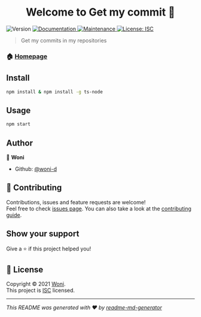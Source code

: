 <h1 align="center">Welcome to Get my commit 👋</h1>
<p>
  <img alt="Version" src="https://img.shields.io/badge/version-1.0.0-blue.svg?cacheSeconds=2592000" />
  <a href="https://github.com/woni-d/get-my-commit#readme" target="_blank">
    <img alt="Documentation" src="https://img.shields.io/badge/documentation-yes-brightgreen.svg" />
  </a>
  <a href="https://github.com/woni-d/get-my-commit/graphs/commit-activity" target="_blank">
    <img alt="Maintenance" src="https://img.shields.io/badge/Maintained%3F-yes-green.svg" />
  </a>
  <a href="https://github.com/woni-d/get-my-commit/blob/master/LICENSE" target="_blank">
    <img alt="License: ISC" src="https://img.shields.io/github/license/woni-d/Get my commit" />
  </a>
</p>

> Get my commits in my repositories

### 🏠 [Homepage](https://github.com/woni-d/get-my-commit#readme)

## Install

```sh
npm install & npm install -g ts-node
```

## Usage

```sh
npm start
```

## Author

👤 **Woni**

* Github: [@woni-d](https://github.com/woni-d)

## 🤝 Contributing

Contributions, issues and feature requests are welcome!<br />Feel free to check [issues page](https://github.com/woni-d/get-my-commit/issues). You can also take a look at the [contributing guide](https://github.com/woni-d/get-my-commit/blob/master/CONTRIBUTING.md).

## Show your support

Give a ⭐️ if this project helped you!

## 📝 License

Copyright © 2021 [Woni](https://github.com/woni-d).<br />
This project is [ISC](https://github.com/woni-d/get-my-commit/blob/master/LICENSE) licensed.

***
_This README was generated with ❤️ by [readme-md-generator](https://github.com/kefranabg/readme-md-generator)_